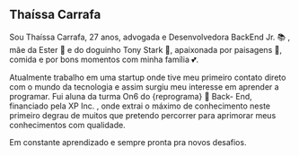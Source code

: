 

## Thaíssa Carrafa

Sou Thaíssa Carrafa, 27 anos, advogada e Desenvolvedora BackEnd Jr. :books: , mãe da Ester :baby_bottle: e do doguinho Tony Stark :dog:, apaixonada por paisagens :leaves:, comida e por bons momentos com minha família :two_hearts:.  


Atualmente trabalho em uma startup onde tive meu primeiro contato direto com o mundo da tecnologia e assim surgiu meu interesse em aprender a programar. 
Fui aluna da turma On6 do {reprograma} :purple_heart: Back- End, financiado pela XP Inc. , onde  extrai o máximo de conhecimento neste primeiro degrau de muitos que pretendo percorrer para aprimorar meus conhecimentos com qualidade. 

Em constante aprendizado e sempre pronta pra novos desafios.

